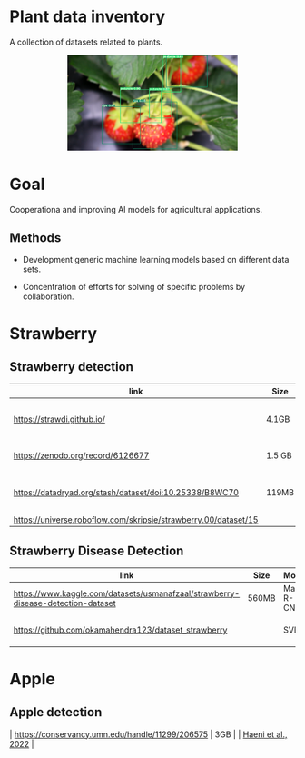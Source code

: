 # Plant data inventory
A collection of datasets related to plants.

<p align="center">
  <img src="https://github.com/AgriculturalDataInventory/PlantDataInventory/blob/main/DetectedStrawberries.png" width="300">
</p>

# Goal
Cooperationa and improving AI models for agricultural applications.

## Methods
- Development generic machine learning models based on different data sets.

- Concentration of efforts for solving of specific problems by collaboration.

# Strawberry
## Strawberry detection
| link | Size | Model | Paper |
|------|------|-------|-------|
| https://strawdi.github.io/ | 4.1GB | Mask R-CNN | [Pérez-Borrero et al., 2020](https://www.sciencedirect.com/science/article/abs/pii/S0168169920300624) |
| https://zenodo.org/record/6126677 | 1.5 GB | CNN YOLOv5 | [Lemsalu et al., 2022]() |
| https://datadryad.org/stash/dataset/doi:10.25338/B8WC70 | 119MB |  | [Durand-Petiteville et al., 2017](https://www.sciencedirect.com/science/article/abs/pii/S0168169917305094?via%3Dihub) |
| https://universe.roboflow.com/skripsie/strawberry.00/dataset/15 |  |  |  |

## Strawberry Disease Detection
| link | Size | Model | Paper |
|------|------|-------|-------|
| https://www.kaggle.com/datasets/usmanafzaal/strawberry-disease-detection-dataset | 560MB | Mask R-CNN | [Afzaal et al., 2021](https://www.mdpi.com/1424-8220/21/19/6565) |
| https://github.com/okamahendra123/dataset_strawberry |  | SVM | [Mahendra et al., 2018](https://ieeexplore.ieee.org/document/8629534) |

# Apple
## Apple detection
| https://conservancy.umn.edu/handle/11299/206575 | 3GB |  | [Haeni et al., 2022](https://onlinelibrary.wiley.com/doi/10.1002/rob.21902) |
